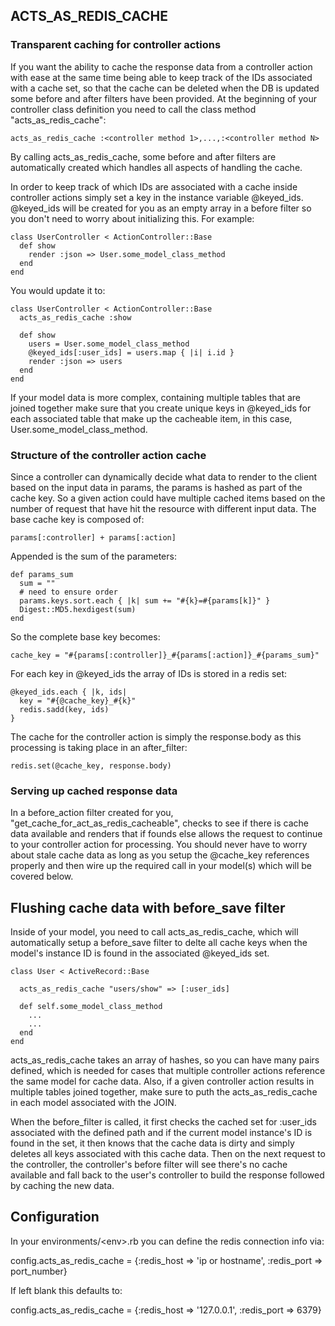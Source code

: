 ## ACTS_AS_REDIS_CACHE



### Transparent caching for controller actions

If you want the ability to cache the response data from a controller action with ease at the same time being able to keep track of the IDs associated with a cache set, so that the cache can be deleted when the DB is updated some before and after filters have been provided.  At the beginning of your controller class definition you need to call the class method "acts_as_redis_cache":

    acts_as_redis_cache :<controller method 1>,...,:<controller method N>
    
By calling acts_as_redis_cache, some before and after filters are automatically created which handles all aspects of handling the cache.
    
In order to keep track of which IDs are associated with a cache inside controller actions simply set a key in the instance variable @keyed_ids.  @keyed_ids will be created for you as an empty array in a before filter so you don't need to worry about initializing this.  For example:

    class UserController < ActionController::Base
      def show
        render :json => User.some_model_class_method
      end
    end
    

You would update it to:

    class UserController < ActionController::Base
      acts_as_redis_cache :show
      
      def show
        users = User.some_model_class_method
        @keyed_ids[:user_ids] = users.map { |i| i.id }
        render :json => users
      end
    end

    
If your model data is more complex, containing multiple tables that are joined together make sure that you create unique keys in @keyed_ids for each associated table that make up the cacheable item, in this case,  User.some_model_class_method.


### Structure of the controller action cache

Since a controller can dynamically decide what data to render to the client based on the input data in params, the params is hashed as part of the cache key.  So a given action could have multiple cached items based on the number of request that have hit the resource with different input data.  The base cache key is composed of:

    params[:controller] + params[:action]
    
Appended is the sum of the parameters:

    def params_sum
      sum = ""
      # need to ensure order
      params.keys.sort.each { |k| sum += "#{k}=#{params[k]}" }
      Digest::MD5.hexdigest(sum)
    end


So the complete base key becomes:

    cache_key = "#{params[:controller]}_#{params[:action]}_#{params_sum}"
    
    
For each key in @keyed_ids the array of IDs is stored in a redis set:

    @keyed_ids.each { |k, ids|
      key = "#{@cache_key}_#{k}"
      redis.sadd(key, ids)
    }

The cache for the controller action is simply the response.body as this processing is taking place in an after_filter:

    redis.set(@cache_key, response.body)

### Serving up cached response data

In a before_action filter created for you, "get_cache_for_act_as_redis_cacheable", checks to see if there is cache data available and renders that if founds else allows the request to continue to your controller action for processing.  You should never have to worry about stale cache data as long as you setup the @cache_key references properly and then wire up the required call in your model(s) which will be covered below.

## Flushing cache data with before_save filter

Inside of your model, you need to call acts_as_redis_cache, which will automatically setup a before_save filter to delte all cache keys when the model's instance ID is found in the associated @keyed_ids set.

    class User < ActiveRecord::Base
    
      acts_as_redis_cache "users/show" => [:user_ids]
      
      def self.some_model_class_method
        ...
        ...
      end
    end
    
acts_as_redis_cache takes an array of hashes, so you can have many pairs defined, which is needed for cases that multiple controller actions reference the same model for cache data.  Also, if a given controller action results in multiple tables joined together, make sure to puth the acts_as_redis_cache in each model associated with the JOIN.

When the before_filter is called, it first checks the cached set for :user_ids associated with the defined path and if the current model instance's ID is found in the set, it then knows that the cache data is dirty and simply deletes all keys associated with this cache data.  Then on the next request to the controller, the controller's before filter will see there's no cache available and fall back to the user's controller to build the response followed by caching the new data.

## Configuration

In your environments/<env\>.rb you can define the redis connection info via:

config.acts_as_redis_cache = {:redis_host => 'ip or hostname', :redis_port => port_number}

If left blank this defaults to:

config.acts_as_redis_cache = {:redis_host => '127.0.0.1', :redis_port => 6379}


